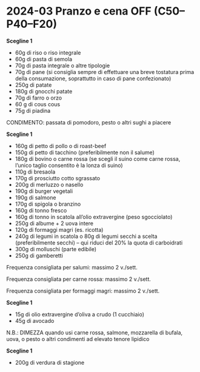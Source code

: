 # 2024-03 Pranzo e cena OFF (C50–P40–F20)

**Scegline 1**

- 60g di riso o riso integrale
- 60g di pasta di semola
- 70g di pasta integrale o altre tipologie
- 70g di pane (si consiglia sempre di effettuare una breve tostatura prima della consumazione, soprattutto in caso di pane confezionato)
- 250g di patate
- 180g di gnocchi patate
- 70g di farro o orzo
- 60 g di cous cous
- 75g di piadina

CONDIMENTO: passata di pomodoro, pesto o altri sughi a piacere

**Scegline 1**

- 160g di petto di pollo o di roast-beef
- 150g di petto di tacchino (preferibilmente non il salume)
- 180g di bovino o carne rossa (se scegli il suino come carne rossa, l’unico taglio consentito è la lonza di suino)
- 110g di bresaola
- 170g di prosciutto cotto sgrassato
- 200g di merluzzo o nasello
- 190g di burger vegetali
- 190g di salmone
- 170g di spigola o branzino
- 160g di tonno fresco
- 160g di tonno in scatola all’olio extravergine (peso sgocciolato)
- 250g di albume + 2 uova intere
- 120g di formaggi magri (es. ricotta)
- 240g di legumi in scatola o 80g di legumi secchi a scelta (preferibilmente secchi) – qui riduci del 20% la quota di carboidrati
- 300g di molluschi (parte edibile)
- 250g di gamberetti

Frequenza consigliata per salumi: massimo 2 v./sett.

Frequenza consigliata per carne rossa: massimo 2 v./sett.

Frequenza consigliata per formaggi magri: massimo 2 v./sett.

**Scegline 1**

- 15g di olio extravergine d’oliva a crudo (1 cucchiaio)
- 45g di avocado

N.B.: DIMEZZA quando usi carne rossa, salmone, mozzarella di bufala, uova, o pesto o altri condimenti ad elevato tenore lipidico

**Scegline 1**

- 200g di verdura di stagione
